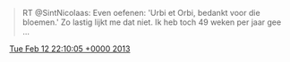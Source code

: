 > RT @SintNicolaas: Even oefenen: 'Urbi et Orbi, bedankt voor die bloemen\.' Zo lastig lijkt me dat niet\. Ik heb toch 49 weken per jaar gee \.\.\.

<img src="../../media/tweet.ico" width="12" /> [Tue Feb 12 22:10:05 +0000 2013](https://twitter.com/DromerDenker/status/301453147916865536)
